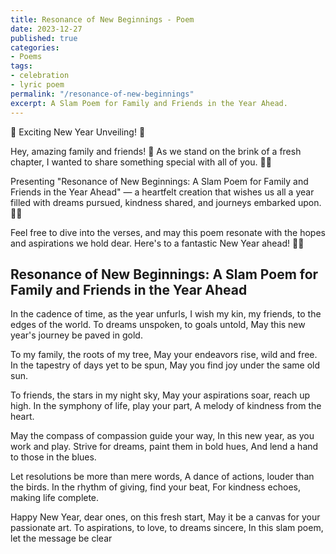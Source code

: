 ```yaml
---
title: Resonance of New Beginnings - Poem
date: 2023-12-27
published: true
categories:
- Poems
tags:
- celebration
- lyric poem
permalink: "/resonance-of-new-beginnings"
excerpt: A Slam Poem for Family and Friends in the Year Ahead.
---
```

🌟 Exciting New Year Unveiling! 🌟

Hey, amazing family and friends! 🌈 As we stand on the brink of a fresh chapter, I wanted to share something special with all of you. 📜✨

Presenting "Resonance of New Beginnings: A Slam Poem for Family and Friends in the Year Ahead" — a heartfelt creation that wishes us all a year filled with dreams pursued, kindness shared, and journeys embarked upon. 🚀💖

Feel free to dive into the verses, and may this poem resonate with the hopes and aspirations we hold dear. Here's to a fantastic New Year ahead! 🎉🥂

## Resonance of New Beginnings: A Slam Poem for Family and Friends in the Year Ahead

In the cadence of time, as the year unfurls,
I wish my kin, my friends, to the edges of the world.
To dreams unspoken, to goals untold,
May this new year's journey be paved in gold.

To my family, the roots of my tree,
May your endeavors rise, wild and free.
In the tapestry of days yet to be spun,
May you find joy under the same old sun.

To friends, the stars in my night sky,
May your aspirations soar, reach up high.
In the symphony of life, play your part,
A melody of kindness from the heart.

May the compass of compassion guide your way,
In this new year, as you work and play.
Strive for dreams, paint them in bold hues,
And lend a hand to those in the blues.

Let resolutions be more than mere words,
A dance of actions, louder than the birds.
In the rhythm of giving, find your beat,
For kindness echoes, making life complete.

Happy New Year, dear ones, on this fresh start,
May it be a canvas for your passionate art.
To aspirations, to love, to dreams sincere,
In this slam poem, let the message be clear